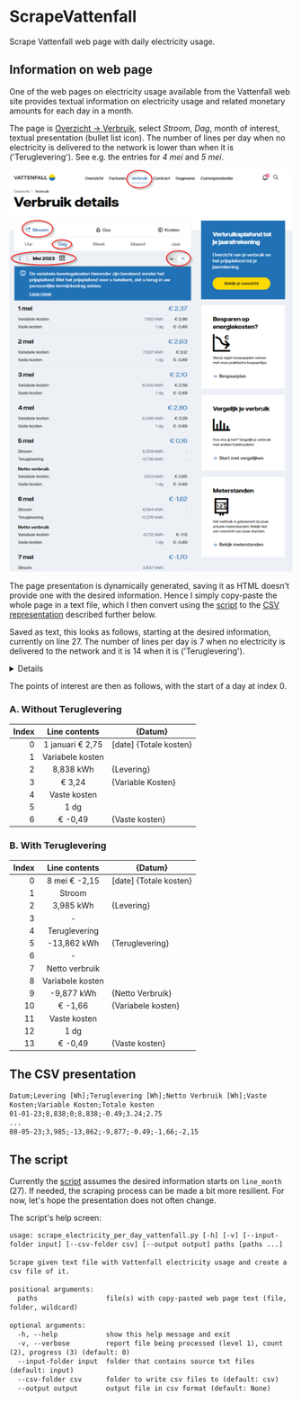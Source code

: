 # ScrapeVattenfall

Scrape Vattenfall web page with daily electricity usage.

## Information on web page

One of the web pages on electricity usage available from the Vattenfall web site provides textual information on electricity usage and related monetary amounts for each day in a month. 

The page is [Overzicht &rarr; Verbruik](https://www.vattenfall.nl/service/mijn-vattenfall/#/vf/verbruik), select *Stroom*, *Dag*, month of interest, textual presentation (bullet list icon). The number of lines per day when no electricity is delivered to the network is lower than when it is ('Teruglevering'). See e.g. the entries for *4 mei* and *5 mei*.

![Part of Vattenfall web page with electricity usage for each day in a month](media/202305-Verbruik%20details-Vattenfall-w600-circle.png)

The page presentation is dynamically generated, saving it as HTML doesn't provide one with the desired information. Hence I simply copy-paste the whole page in a text file, which I then convert using the [script](script/scrape_electricity_per_day_vattenfall.py) to the [CSV representation](#the-csv-presentation) described further below.

Saved as text, this looks as follows, starting at the desired information, currently on line 27. The number of lines per day is 7 when no electricity is delivered to the network and it is 14 when it is ('Teruglevering').

<details>
<div style="text-size=.6em">

```
Mei 2023
De variabele leveringskosten hieronder zijn berekend zonder het prijsplafond. Wat het prijsplafond voor u betekent, ziet u terug in uw persoonlijke termijnbedrag advies.

Lees meer
1 mei € 2,37
Variabele kosten
7,162 kWh
€ 2,86
Vaste kosten
1 dg
€ -0,49
2 mei € 2,63
Variabele kosten
7,837 kWh
€ 3,12
Vaste kosten
1 dg
€ -0,49
3 mei € 2,10
Variabele kosten
6,505 kWh
€ 2,59
Vaste kosten
1 dg
€ -0,49
4 mei € 2,80
Variabele kosten
8,246 kWh
€ 3,29
Vaste kosten
1 dg
€ -0,49
5 mei € 0,16
Stroom
6,359 kWh
-
Teruglevering
-4,736 kWh
-
Netto verbruik
Variabele kosten
1,623 kWh
€ 0,65
Vaste kosten
1 dg
€ -0,49
6 mei € -1,62
Stroom
4,564 kWh
-
Teruglevering
-11,276 kWh
-
Netto verbruik
Variabele kosten
-6,712 kWh
€ -1,13
Vaste kosten
1 dg
€ -0,49
7 mei € -1,70
Stroom
```

</div>
</details>

The points of interest are then as follows, with the start of a day at index 0.
### A. Without Teruglevering

| Index |  Line contents   | {Datum}                |
| ----: | :--------------: | ---------------------- |
|     0 | 1 januari € 2,75 | [date] {Totale kosten} |
|     1 | Variabele kosten |                        |
|     2 |    8,838 kWh     | {Levering}             |
|     3 |      € 3,24      | {Variable Kosten}      |
|     4 |   Vaste kosten   |                        |
|     5 |       1 dg       |                        |
|     6 |     € -0,49      | {Vaste kosten}         |

### B. With Teruglevering

| Index |  Line contents   | {Datum}                |
| ----: | :--------------: | ---------------------- |
|     0 |  8 mei € -2,15   | [date] {Totale kosten} |
|     1 |      Stroom      |                        |
|     2 |    3,985 kWh     | {Levering}             |
|     3 |        -         |                        |
|     4 |  Teruglevering   |                        |
|     5 |   -13,862 kWh    | {Teruglevering}        |
|     6 |        -         |                        |
|     7 |  Netto verbruik  |                        |
|     8 | Variabele kosten |                        |
|     9 |    -9,877 kWh    | {Netto Verbruik}       |
|    10 |     € -1,66      | {Variabele kosten}     |
|    11 |   Vaste kosten   |                        |
|    12 |       1 dg       |                        |
|    13 |     € -0,49      | {Vaste kosten}         |


## The CSV presentation

```Text
Datum;Levering [Wh];Teruglevering [Wh];Netto Verbruik [Wh];Vaste Kosten;Variable Kosten;Totale kosten
01-01-23;8,838;0;8,838;-0.49;3.24;2.75
...
08-05-23;3,985;-13,862;-9,877;-0.49;-1,66;-2,15
```

## The script

Currently the [script](script/scrape_electricity_per_day_vattenfall.py) assumes the desired information starts on `line_month` (27). If needed, the scraping process can be made a bit more resilient. For now, let's hope the presentation does not often change.

The script's help screen:

```Console
usage: scrape_electricity_per_day_vattenfall.py [-h] [-v] [--input-folder input] [--csv-folder csv] [--output output] paths [paths ...]

Scrape given text file with Vattenfall electricity usage and create a csv file of it.

positional arguments:
  paths                 file(s) with copy-pasted web page text (file, folder, wildcard)

optional arguments:
  -h, --help            show this help message and exit
  -v, --verbose         report file being processed (level 1), count (2), progress (3) (default: 0)
  --input-folder input  folder that contains source txt files (default: input)
  --csv-folder csv      folder to write csv files to (default: csv)
  --output output       output file in csv format (default: None)
  ```
